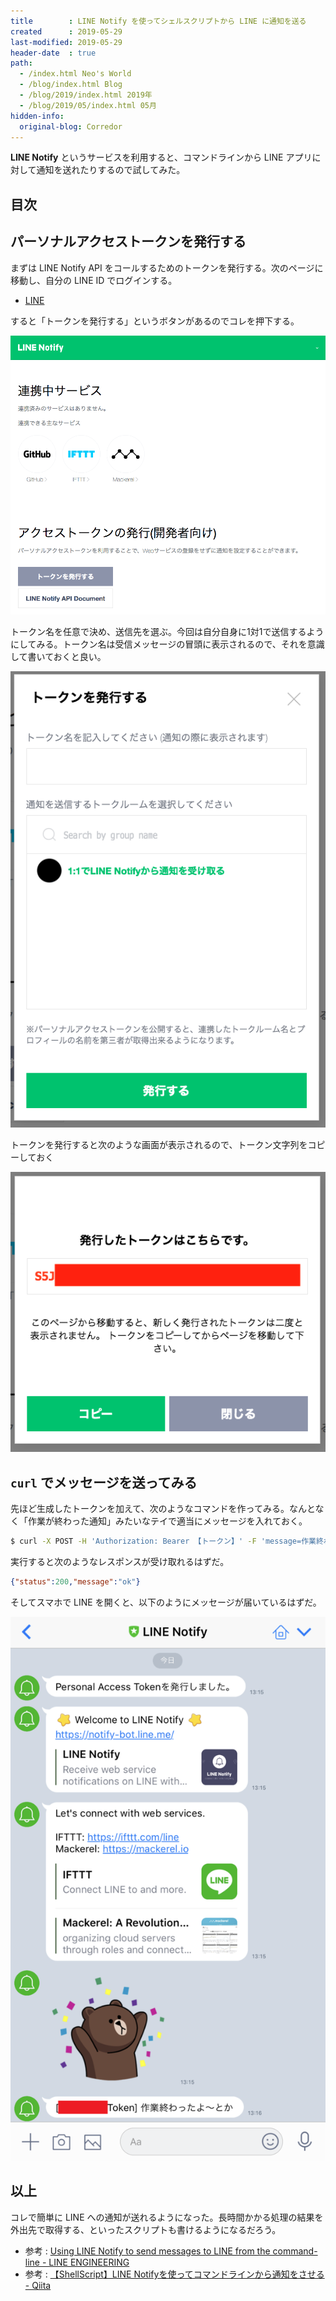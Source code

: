 ```yaml
---
title        : LINE Notify を使ってシェルスクリプトから LINE に通知を送る
created      : 2019-05-29
last-modified: 2019-05-29
header-date  : true
path:
  - /index.html Neo's World
  - /blog/index.html Blog
  - /blog/2019/index.html 2019年
  - /blog/2019/05/index.html 05月
hidden-info:
  original-blog: Corredor
---
```


**LINE Notify** というサービスを利用すると、コマンドラインから LINE アプリに対して通知を送れたりするので試してみた。

## 目次

## パーソナルアクセストークンを発行する

まずは LINE Notify API をコールするためのトークンを発行する。次のページに移動し、自分の LINE ID でログインする。

- [LINE](https://notify-bot.line.me/my/)

すると「トークンを発行する」というボタンがあるのでコレを押下する。

![トークンを発行する](29-02-01.png)

トークン名を任意で決め、送信先を選ぶ。今回は自分自身に1対1で送信するようにしてみる。トークン名は受信メッセージの冒頭に表示されるので、それを意識して書いておくと良い。

![送信先](29-02-02.png)

トークンを発行すると次のような画面が表示されるので、トークン文字列をコピーしておく

![トークン生成](29-02-03.png)

## `curl` でメッセージを送ってみる

先ほど生成したトークンを加えて、次のようなコマンドを作ってみる。なんとなく「作業が終わった通知」みたいなテイで適当にメッセージを入れておく。

```bash
$ curl -X POST -H 'Authorization: Bearer 【トークン】' -F 'message=作業終わったよ〜とか' https://notify-api.line.me/api/notify
```

実行すると次のようなレスポンスが受け取れるはずだ。

```json
{"status":200,"message":"ok"}
```

そしてスマホで LINE を開くと、以下のようにメッセージが届いているはずだ。

![メッセージを受信した](29-02-04.png)

## 以上

コレで簡単に LINE への通知が送れるようになった。長時間かかる処理の結果を外出先で取得する、といったスクリプトも書けるようになるだろう。

- 参考 : [Using LINE Notify to send messages to LINE from the command-line - LINE ENGINEERING](https://engineering.linecorp.com/ja/blog/detail/88/)
- 参考 : [【ShellScript】LINE Notifyを使ってコマンドラインから通知をさせる - Qiita](https://qiita.com/shutokawabata0723/items/a5a193c1dfe76c488f92)
